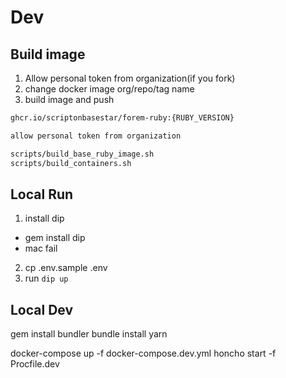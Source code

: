 # Dev

## Build image

1. Allow personal token from organization(if you fork)
2. change docker image org/repo/tag name
3. build image and push

```bash
ghcr.io/scriptonbasestar/forem-ruby:{RUBY_VERSION}

allow personal token from organization

scripts/build_base_ruby_image.sh
scripts/build_containers.sh
```

## Local Run

1. install dip
  - gem install dip
  - mac fail
2. cp .env.sample .env
3. run `dip up`

## Local Dev

gem install bundler
bundle install
yarn

docker-compose up -f docker-compose.dev.yml
honcho start -f Procfile.dev
